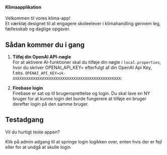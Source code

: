 ####  Klimaapplikation

Velkommen til vores klima-app!  
Et værktøj designet til at engagere skoleelever i klimahandling gennem leg, fællesskab og daglige opgaver.

## Sådan kommer du i gang

1. **Tilføj din OpenAI API-nøgle**  
   For at aktivere AI-funktioner skal du tilføje din nøgle i `local.properties`, hvor du skriver OPENAI_API_KEY= efterfulgt af din OpenAI Api Key, f.eks. `OPENAI_API_KEY=sk-XXXXXXXXXXXXXXXXXXXXXXXXXXXXXXXXXXXXXXXXXXXXXXXX`:

2. **Firebase login**  
Firebase er sat op til brugeroprettelse og login.
Du skal lave en NY bruger for at kunne login
 det burde fungerere at tilføje en bruger derefter login på den samme bruger.

## Testadgang
Vil du hurtigt teste appen?

Klik på admin adgang til at springe login logikken over, enten hvis der er fejl eller for at undgå at skulle login
